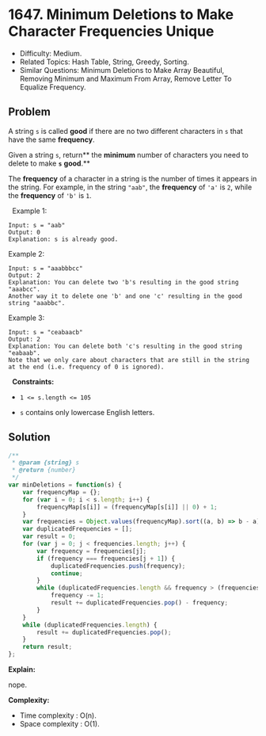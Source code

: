 # 1647. Minimum Deletions to Make Character Frequencies Unique

- Difficulty: Medium.
- Related Topics: Hash Table, String, Greedy, Sorting.
- Similar Questions: Minimum Deletions to Make Array Beautiful, Removing Minimum and Maximum From Array, Remove Letter To Equalize Frequency.

## Problem

A string `s` is called **good** if there are no two different characters in `s` that have the same **frequency**.

Given a string `s`, return** the **minimum** number of characters you need to delete to make **`s`** **good**.**

The **frequency** of a character in a string is the number of times it appears in the string. For example, in the string `"aab"`, the **frequency** of `'a'` is `2`, while the **frequency** of `'b'` is `1`.

 
Example 1:

```
Input: s = "aab"
Output: 0
Explanation: s is already good.
```

Example 2:

```
Input: s = "aaabbbcc"
Output: 2
Explanation: You can delete two 'b's resulting in the good string "aaabcc".
Another way it to delete one 'b' and one 'c' resulting in the good string "aaabbc".
```

Example 3:

```
Input: s = "ceabaacb"
Output: 2
Explanation: You can delete both 'c's resulting in the good string "eabaab".
Note that we only care about characters that are still in the string at the end (i.e. frequency of 0 is ignored).
```

 
**Constraints:**


	
- `1 <= s.length <= 105`
	
- `s` contains only lowercase English letters.



## Solution

```javascript
/**
 * @param {string} s
 * @return {number}
 */
var minDeletions = function(s) {
    var frequencyMap = {};
    for (var i = 0; i < s.length; i++) {
        frequencyMap[s[i]] = (frequencyMap[s[i]] || 0) + 1;
    }
    var frequencies = Object.values(frequencyMap).sort((a, b) => b - a);
    var duplicatedFrequencies = [];
    var result = 0;
    for (var j = 0; j < frequencies.length; j++) {
        var frequency = frequencies[j];
        if (frequency === frequencies[j + 1]) {
            duplicatedFrequencies.push(frequency);
            continue;
        }
        while (duplicatedFrequencies.length && frequency > (frequencies[j + 1] || 0) + 1) {
            frequency -= 1;
            result += duplicatedFrequencies.pop() - frequency;
        }
    }
    while (duplicatedFrequencies.length) {
        result += duplicatedFrequencies.pop();
    }
    return result;
};
```

**Explain:**

nope.

**Complexity:**

* Time complexity : O(n).
* Space complexity : O(1).

